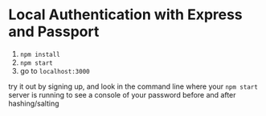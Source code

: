 # Local Authentication with Express and Passport
1. `npm install`
2. `npm start`
3. go to `localhost:3000`

try it out by signing up, and look in the command line where your `npm start` server is running to see a console of your password before and after hashing/salting